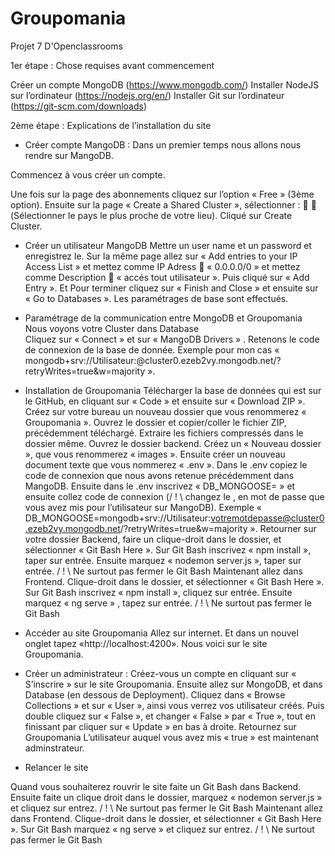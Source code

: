 # Groupomania
Projet 7 D'Openclassrooms

1er étape : Chose requises avant commencement

Créer un compte MongoDB (https://www.mongodb.com/)
Installer NodeJS sur l’ordinateur (https://nodejs.org/en/)
Installer Git sur l’ordinateur (https://git-scm.com/downloads)


2ème étape : Explications de l’installation du site

- Créer compte MangoDB :
Dans un premier temps nous allons nous rendre sur MangoDB.

Commencez à vous créer un compte. 

Une fois sur la page des abonnements cliquez sur l’option « Free » (3ème option). 
Ensuite sur la page « Create a Shared Cluster », sélectionner :
           (Sélectionner le pays le plus proche de votre lieu).
Cliqué sur Create Cluster.

- Créer un utilisateur MangoDB
Mettre un user name et un password et enregistrez le.
Sur la même page allez sur « Add entries to your IP Access List » et mettez comme IP Adress  « 0.0.0.0/0 » et mettez comme Description  « accés tout utilisateur ». Puis cliqué sur « Add Entry ». Et Pour terminer cliquez sur « Finish and Close » et ensuite sur « Go to Databases ».
Les paramétrages de base sont effectués.

- Paramétrage de la communication entre MongoDB et Groupomania
Nous voyons votre Cluster dans Database  
Cliquez sur « Connect » et sur « MangoDB Drivers »  .
Retenons le code de connexion de la base de donnée. Exemple pour mon cas « mongodb+srv://Utilisateur:<password>@cluster0.ezeb2vy.mongodb.net/?retryWrites=true&w=majority ».  

- Installation de Groupomania
Télécharger la base de données qui est sur le GitHub, en cliquant sur « Code » et ensuite sur « Download ZIP ».
Créez sur votre bureau un nouveau dossier que vous renommerez « Groupomania ». 
Ouvrez le dossier et copier/coller le fichier ZIP, précédemment téléchargé.
Extraire les fichiers compressés dans le dossier même.
Ouvrez le dossier backend.
Créez un « Nouveau dossier », que vous renommerez « images ».
Ensuite créer un nouveau document texte que vous nommerez « .env ». 
Dans le .env copiez le code de connexion que nous avons retenue précédemment dans MangoDB. 
Ensuite dans le .env inscrivez « DB_MONGOOSE= » et ensuite collez code de connexion (/ ! \ changez le <password>, en mot de passe que vous avez mis pour l’utilisateur sur MangoDB). 
Exemple « DB_MONGOOSE=mongodb+srv://Utilisateur:votremotdepasse@cluster0.ezeb2vy.mongodb.net/?retryWrites=true&w=majority ».
Retourner sur votre dossier Backend, faire un clique-droit dans le dossier, et sélectionner « Git Bash Here ».
Sur Git Bash inscrivez « npm install », taper sur entrée. Ensuite marquez 
« nodemon server.js », taper sur entrée. 
/ ! \ Ne surtout pas fermer le Git Bash
Maintenant allez dans Frontend. 
Clique-droit dans le dossier, et sélectionner « Git Bash Here ».
Sur Git Bash inscrivez « npm install », cliquez sur entrée. Ensuite marquez 
« ng serve » , tapez sur entrée. 
/ ! \ Ne surtout pas fermer le Git Bash

- Accéder au site Groupomania
Allez sur internet. Et dans un nouvel onglet tapez «http://localhost:4200».
Nous voici sur le site Groupomania.

- Créer un administrateur :
Créez-vous un compte en cliquant sur « S’inscrire » sur le site Groupomania.
Ensuite allez sur MongoDB, et dans Database (en dessous de Deployment). Cliquez dans « Browse Collections » et sur « User », ainsi vous verrez vos utilisateur créés. 
Puis double cliquez sur « False », et changer « False » par « True », tout en finissant par cliquer sur « Update » en bas à droite.
Retournez sur Groupomania
L’utilisateur auquel vous avez mis « true » est maintenant adminstrateur.

- Relancer le site

Quand vous souhaiterez rouvrir le site faite un Git Bash dans Backend.
Ensuite faite un clique droit dans le dossier, marquez « nodemon server.js » et cliquez sur entrez. 
/ ! \ Ne surtout pas fermer le Git Bash
Maintenant allez dans Frontend. 
Clique-droit dans le dossier, et sélectionner « Git Bash Here ».
Sur Git Bash marquez « ng serve » et cliquez sur entrez. 
/ ! \ Ne surtout pas fermer le Git Bash
